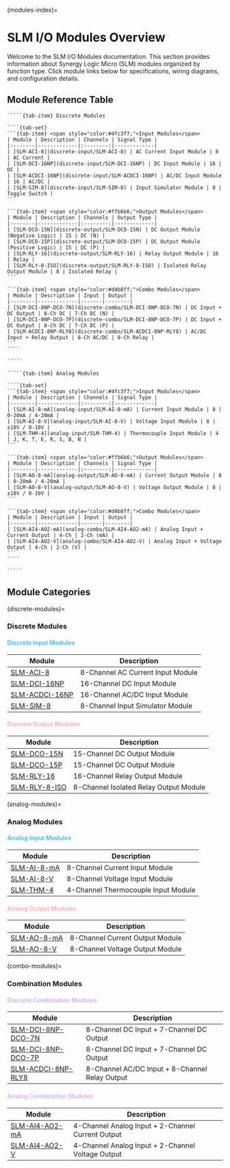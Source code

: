 (modules-index)=
# SLM I/O Modules Overview

Welcome to the SLM I/O Modules documentation. This section provides information about Synergy Logic Micro (SLM) modules organized by function type. Click module links below for specifications, wiring diagrams, and configuration details.

## Module Reference Table

``````{tab-set}
`````{tab-item} Discrete Modules

````{tab-set}
```{tab-item} <span style="color:#4fc3f7;">Input Modules</span>
| Module | Description | Channels | Signal Type |
|--------|-------------|:--------:|-------------|
| [SLM-ACI-8](discrete-input/SLM-ACI-8) | AC Current Input Module | 8 | AC Current |
| [SLM-DCI-16NP](discrete-input/SLM-DCI-16NP) | DC Input Module | 16 | DC |
| [SLM-ACDCI-16NP](discrete-input/SLM-ACDCI-16NP) | AC/DC Input Module | 16 | AC/DC |
| [SLM-SIM-8](discrete-input/SLM-SIM-8) | Input Simulator Module | 8 | Toggle Switch |
```

```{tab-item} <span style="color:#ffb6b6;">Output Modules</span>
| Module | Description | Channels | Output Type |
|--------|-------------|:--------:|-------------|
| [SLM-DCO-15N](discrete-output/SLM-DCO-15N) | DC Output Module (Negative Logic) | 15 | DC (N) |
| [SLM-DCO-15P](discrete-output/SLM-DCO-15P) | DC Output Module (Positive Logic) | 15 | DC (P) |
| [SLM-RLY-16](discrete-output/SLM-RLY-16) | Relay Output Module | 16 | Relay |
| [SLM-RLY-8-ISO](discrete-output/SLM-RLY-8-ISO) | Isolated Relay Output Module | 8 | Isolated Relay |
```

```{tab-item} <span style="color:#d4b8ff;">Combo Modules</span>
| Module | Description | Input | Output |
|--------|-------------|-------|--------|
| [SLM-DCI-8NP-DCO-7N](discrete-combo/SLM-DCI-8NP-DCO-7N) | DC Input + DC Output | 8-Ch DC | 7-Ch DC (N) |
| [SLM-DCI-8NP-DCO-7P](discrete-combo/SLM-DCI-8NP-DCO-7P) | DC Input + DC Output | 8-Ch DC | 7-Ch DC (P) |
| [SLM-ACDCI-8NP-RLY8](discrete-combo/SLM-ACDCI-8NP-RLY8) | AC/DC Input + Relay Output | 8-Ch AC/DC | 8-Ch Relay |
```
````

`````

`````{tab-item} Analog Modules

````{tab-set}
```{tab-item} <span style="color:#4fc3f7;">Input Modules</span>
| Module | Description | Channels | Signal Type |
|--------|-------------|:--------:|-------------|
| [SLM-AI-8-mA](analog-input/SLM-AI-8-mA) | Current Input Module | 8 | 0-20mA / 4-20mA |
| [SLM-AI-8-V](analog-input/SLM-AI-8-V) | Voltage Input Module | 8 | ±10V / 0-10V |
| [SLM-THM-4](analog-input/SLM-THM-4) | Thermocouple Input Module | 4 | J, K, T, E, R, S, B, N |
```

```{tab-item} <span style="color:#ffb6b6;">Output Modules</span>
| Module | Description | Channels | Signal Type |
|--------|-------------|:--------:|-------------|
| [SLM-AO-8-mA](analog-output/SLM-AO-8-mA) | Current Output Module | 8 | 0-20mA / 4-20mA |
| [SLM-AO-8-V](analog-output/SLM-AO-8-V) | Voltage Output Module | 8 | ±10V / 0-10V |
```

```{tab-item} <span style="color:#d4b8ff;">Combo Modules</span>
| Module | Description | Input | Output |
|--------|-------------|-------|--------|
| [SLM-AI4-AO2-mA](analog-combo/SLM-AI4-AO2-mA) | Analog Input + Current Output | 4-Ch | 2-Ch (mA) |
| [SLM-AI4-AO2-V](analog-combo/SLM-AI4-AO2-V) | Analog Input + Voltage Output | 4-Ch | 2-Ch (V) |
```
````

`````
``````

## Module Categories
(discrete-modules)=
### Discrete Modules

#### <span style="color:#4fc3f7;">Discrete Input Modules</span>
| Module | Description |
|--------|-------------|
| [SLM-ACI-8](discrete-input/SLM-ACI-8) | 8-Channel AC Current Input Module |
| [SLM-DCI-16NP](discrete-input/SLM-DCI-16NP) | 16-Channel DC Input Module |
| [SLM-ACDCI-16NP](discrete-input/SLM-ACDCI-16NP) | 16-Channel AC/DC Input Module |
| [SLM-SIM-8](discrete-input/SLM-SIM-8) | 8-Channel Input Simulator Module |

#### <span style="color:#ffb6b6;">Discrete Output Modules</span>
| Module | Description |
|--------|-------------|
| [SLM-DCO-15N](discrete-output/SLM-DCO-15N) | 15-Channel DC Output Module |
| [SLM-DCO-15P](discrete-output/SLM-DCO-15P) | 15-Channel DC Output Module |
| [SLM-RLY-16](discrete-output/SLM-RLY-16) | 16-Channel Relay Output Module |
| [SLM-RLY-8-ISO](discrete-output/SLM-RLY-8-ISO) | 8-Channel Isolated Relay Output Module |

(analog-modules)=
### Analog Modules
#### <span style="color:#4fc3f7;">Analog Input Modules</span>
| Module | Description |
|--------|-------------|
| [SLM-AI-8-mA](analog-input/SLM-AI-8-mA) | 8-Channel Current Input Module |
| [SLM-AI-8-V](analog-input/SLM-AI-8-V) | 8-Channel Voltage Input Module |
| [SLM-THM-4](analog-input/SLM-THM-4) | 4-Channel Thermocouple Input Module |

#### <span style="color:#ffb6b6;">Analog Output Modules</span>
| Module | Description |
|--------|-------------|
| [SLM-AO-8-mA](analog-output/SLM-AO-8-mA) | 8-Channel Current Output Module |
| [SLM-AO-8-V](analog-output/SLM-AO-8-V) | 8-Channel Voltage Output Module |

(combo-modules)=
### Combination Modules

#### <span style="color:#d4b8ff;">Discrete Combination Modules</span>
| Module | Description |
|--------|-------------|
| [SLM-DCI-8NP-DCO-7N](discrete-combo/SLM-DCI-8NP-DCO-7N) | 8-Channel DC Input + 7-Channel DC Output |
| [SLM-DCI-8NP-DCO-7P](discrete-combo/SLM-DCI-8NP-DCO-7P) | 8-Channel DC Input + 7-Channel DC Output |
| [SLM-ACDCI-8NP-RLY8](discrete-combo/SLM-ACDCI-8NP-RLY8) | 8-Channel AC/DC Input + 8-Channel Relay Output |

#### <span style="color:#d4b8ff;">Analog Combination Modules</span>
| Module | Description |
|--------|-------------|
| [SLM-AI4-AO2-mA](analog-combo/SLM-AI4-AO2-mA) | 4-Channel Analog Input + 2-Channel Current Output |
| [SLM-AI4-AO2-V](analog-combo/SLM-AI4-AO2-V) | 4-Channel Analog Input + 2-Channel Voltage Output |